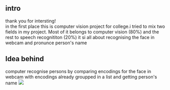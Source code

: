 ## intro
thank you for intersting! </br>
in the first place this is computer vision project for college.i tried to mix two fields in my project.
Most of it belongs to computer vision (80%) and the rest to speech recognititon (20%)
it si all about recognising the face  in webcam and pronunce person's name

## Idea behind
computer recognise persons by comparing encodings for the face in webcam with encodings already groupped in a list and getting person's name
![](file:///E:/D-Photo/1_sbk7QGgjtiAllPZ36Hu9ag.png)
